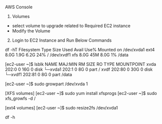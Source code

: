 AWS Console 

1. Volumes
  * select volume to upgrade related to Required EC2 instance
  * Modify the Volume
2. Login to EC2 Instance and Run Below Commands

df -hT
Filesystem      Type  Size  Used Avail Use% Mounted on
/dev/xvda1      ext4  8.0G  1.9G  6.2G  24% /
/dev/xvdf1      xfs   8.0G   45M  8.0G   1% /data

[ec2-user ~]$ lsblk
NAME    MAJ:MIN RM SIZE RO TYPE MOUNTPOINT
xvda    202:0    0  16G  0 disk
└─xvda1 202:1    0   8G  0 part /
xvdf    202:80   0  30G  0 disk
└─xvdf1 202:81   0   8G  0 part /data

[ec2-user ~]$ sudo growpart /dev/xvda 1


[XFS volumes]
[ec2-user ~]$ sudo yum install xfsprogs
[ec2-user ~]$ sudo xfs_growfs -d /

[ext4 volumes] 
[ec2-user ~]$ sudo resize2fs /dev/xvda1

df -h
